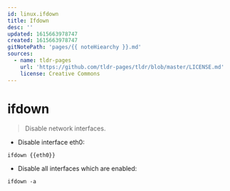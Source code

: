 ```yaml
---
id: linux.ifdown
title: Ifdown
desc: ''
updated: 1615663978747
created: 1615663978747
gitNotePath: 'pages/{{ noteHiearchy }}.md'
sources:
  - name: tldr-pages
    url: 'https://github.com/tldr-pages/tldr/blob/master/LICENSE.md'
    license: Creative Commons
---
```

# ifdown

> Disable network interfaces.

- Disable interface eth0:

`ifdown {{eth0}}`

- Disable all interfaces which are enabled:

`ifdown -a`

